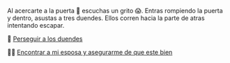 Al acercarte a la puerta 🚪 escuchas un grito 😱. Entras rompiendo la puerta y dentro, asustas a tres duendes. Ellos corren hacia la parte de atras intentando escapar.

👺 [Perseguir a los duendes](../4/2.md)

👩‍💼 [Encontrar a mi esposa y asegurarme de que este bien](../4/1.md)
